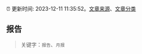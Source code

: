 :alarm_clock: 更新时间: 2023-12-11 11:35:52。[文章来源](/README.md)、[文章分类](/TAGS.md)

## 报告


> 关键字：`报告`、`月报`



